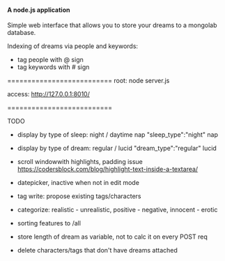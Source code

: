#### A node.js application
Simple web interface that allows you to store your dreams to a mongolab database.

Indexing of dreams via people and keywords: 
* tag people with @ sign
* tag keywords with # sign

==========================
root:     node server.js

access:   http://127.0.0.1:8010/

==========================

TODO
- display by type of sleep: night / daytime nap			"sleep_type":"night"   nap
- display by type of dream: regular / lucid				"dream_type":"regular"  lucid 

- scroll windowwith highlights, padding issue 
https://codersblock.com/blog/highlight-text-inside-a-textarea/ 
- datepicker, inactive when not in edit mode
- tag write: propose existing tags/characters

- categorize: realistic - unrealistic, positive - negative, innocent - erotic
- sorting features to /all 
- store length of dream as variable, not to calc it on every POST req
- delete characters/tags that don't have dreams attached